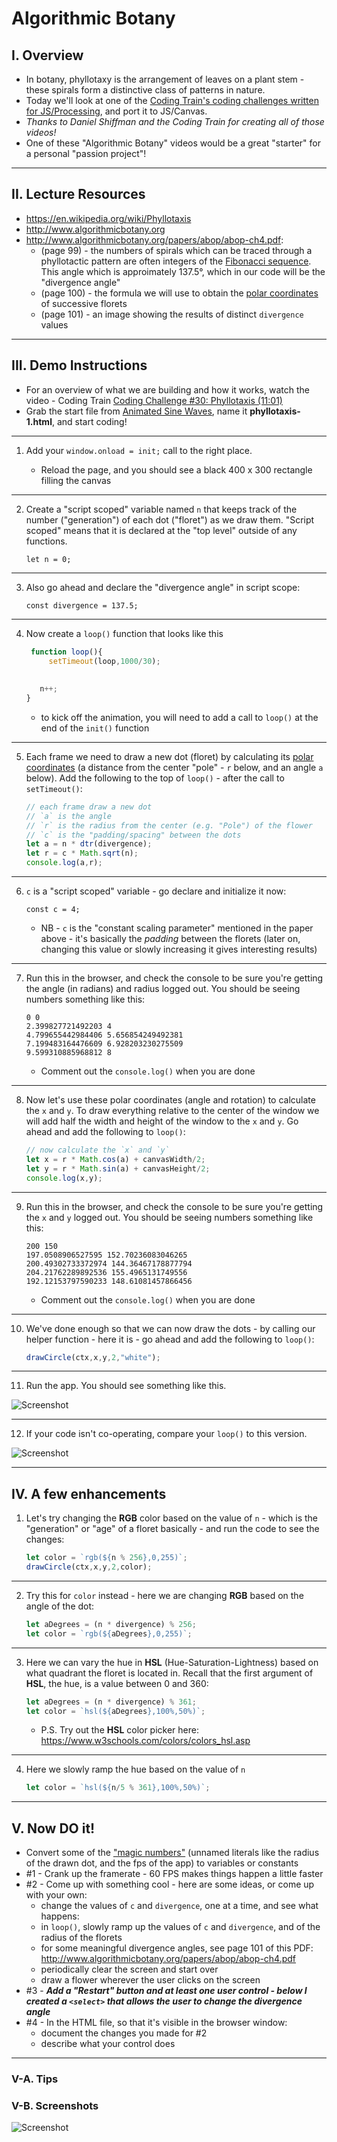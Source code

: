 # Algorithmic Botany


## I. Overview

 - In botany, phyllotaxy is the arrangement of leaves on a plant stem - these spirals form a distinctive class of patterns in nature.
 - Today we'll look at one of the [Coding Train's coding challenges written for JS/Processing](https://thecodingtrain.com/tracks/algorithmic-botany/30-phyllotaxis), and port it to JS/Canvas.
 - *Thanks to Daniel Shiffman and the Coding Train for creating all of those videos!*
 - One of these "Algorithmic Botany" videos would be a great "starter" for a personal "passion project"!

<hr>

## II. Lecture Resources
 - https://en.wikipedia.org/wiki/Phyllotaxis
 - http://www.algorithmicbotany.org
 - http://www.algorithmicbotany.org/papers/abop/abop-ch4.pdf:
   - (page 99) - the numbers of spirals which can be traced through a phyllotactic pattern are often integers of the [Fibonacci sequence](https://en.wikipedia.org/wiki/Fibonacci_number). This angle which is approimately 137.5&deg;, which in our code will be the "divergence angle"
   - (page 100) - the formula we will use to obtain the [polar coordinates](https://en.wikipedia.org/wiki/Polar_coordinate_system) of successive florets
   - (page 101) - an image showing the results of distinct `divergence` values
 
<hr>

## III. Demo Instructions

- For an overview of what we are building and how it works, watch the video - Coding Train [Coding Challenge #30: Phyllotaxis (11:01)](https://thecodingtrain.com/tracks/algorithmic-botany/30-phyllotaxis)
- Grab the start file from [Animated Sine Waves](./HW-sine-wave.md), name it **phyllotaxis-1.html**, and start coding!

<hr>

1. Add your `window.onload = init;` call to the right place.

    - Reload the page, and you should see a black 400 x 300 rectangle filling the canvas

<hr>

2. Create a "script scoped" variable named `n` that keeps track of the number ("generation") of each dot ("floret") as we draw them. "Script scoped" means that it is declared at the "top level" outside of any functions.

    `let n = 0;`

<hr>

3. Also go ahead and declare the "divergence angle" in script scope:

    `const divergence = 137.5;`

<hr>

4. Now create a `loop()` function that looks like this

    ```js
     function loop(){
 	     setTimeout(loop,1000/30);
  
  
       n++;
    }
    ```
    
   - to kick off the animation, you will need to add a call to `loop()` at the end of the `init()` function

<hr>

5. Each frame we need to draw a new dot (floret) by calculating its [polar coordinates](https://en.wikipedia.org/wiki/Polar_coordinate_system) (a distance from the center "pole" - `r` below, and an angle `a` below). Add the following to the top of `loop()` - after the call to `setTimeout()`:

    ```js
    // each frame draw a new dot
    // `a` is the angle
    // `r` is the radius from the center (e.g. "Pole") of the flower
    // `c` is the "padding/spacing" between the dots
    let a = n * dtr(divergence);
    let r = c * Math.sqrt(n);
    console.log(a,r);
    ```

<hr>

6. `c` is a "script scoped" variable - go declare and initialize it now:

    `const c = 4;`

   - NB - `c` is the "constant scaling parameter" mentioned in the paper above - it's basically the *padding* between the florets (later on, changing this value or slowly increasing it gives interesting results)

<hr>

7. Run this in the browser, and check the console to be sure you're getting the angle (in radians) and radius logged out. You should be seeing numbers something like this:

    ```
    0 0
    2.399827721492203 4
    4.799655442984406 5.656854249492381
    7.199483164476609 6.928203230275509
    9.599310885968812 8
    ```

    - Comment out the `console.log()` when you are done

<hr>

8. Now let's use these polar coordinates (angle and rotation) to calculate the `x` and `y`. To draw everything relative to the center of the window we will add half the width and height of the window to the `x` and `y`. Go ahead and add the following to `loop()`:

    ```js
    // now calculate the `x` and `y`
    let x = r * Math.cos(a) + canvasWidth/2;
    let y = r * Math.sin(a) + canvasHeight/2;
    console.log(x,y);
    ```

<hr>

9. Run this in the browser, and check the console to be sure you're getting the `x` and `y` logged out. You should be seeing numbers something like this:

    ```
    200 150
    197.0508906527595 152.70236083046265
    200.49302733372974 144.36467178877794
    204.21762289892536 155.4965131749556
    192.12153797590233 148.61081457866456
    ```

    - Comment out the `console.log()` when you are done

<hr>

10. We've done enough so that we can now draw the dots - by calling our helper function - here it is - go ahead and add the following to `loop()`:

    ```js
    drawCircle(ctx,x,y,2,"white");
    ```

<hr>

11. Run the app. You should see something like this.

![Screenshot](_images/HW-algorithmic-botany-1.jpg)

<hr>

12. If your code isn't co-operating, compare your `loop()` to this version.

![Screenshot](_images/HW-algorithmic-botany-2.jpg)

<hr>

## IV. A few enhancements

1. Let's try changing the **RGB** color based on the value of `n` - which is the "generation" or "age" of a floret basically - and run the code to see the changes:

    ```js
    let color = `rgb(${n % 256},0,255)`;
    drawCircle(ctx,x,y,2,color);
    ```
    
<hr>

2. Try this for `color` instead - here we are changing **RGB** based on the angle of the dot:

    ```js
    let aDegrees = (n * divergence) % 256;
    let color = `rgb(${aDegrees},0,255)`;
    ```
<hr>

3. Here we can vary the hue in **HSL** (Hue-Saturation-Lightness) based on what quadrant the floret is located in. Recall that the first argument of **HSL**, the hue, is a value between 0 and 360:

    ```js
    let aDegrees = (n * divergence) % 361;
    let color = `hsl(${aDegrees},100%,50%)`;
    ```

    - P.S. Try out the **HSL** color picker here: https://www.w3schools.com/colors/colors_hsl.asp

<hr>

4. Here we slowly ramp the hue based on the value of `n`

    ```js
    let color = `hsl(${n/5 % 361},100%,50%)`;
    ```

<hr>

## V. Now DO it!

- Convert some of the ["magic numbers"](https://en.wikipedia.org/wiki/Magic_number_(programming)#Unnamed_numerical_constants) (unnamed literals like the radius of the drawn dot, and the fps of the app) to variables or constants
- #1 - Crank up the framerate - 60 FPS makes things happen a little faster
- #2 - Come up with something cool - here are some ideas, or come up with your own:
  - change the values of `c` and `divergence`, one at a time, and see what happens:
  - in `loop()`, slowly ramp up the values of  `c` and `divergence`, and of the radius of the florets
  - for some meaningful divergence angles, see page 101 of this PDF: http://www.algorithmicbotany.org/papers/abop/abop-ch4.pdf
  - periodically clear the screen and start over
  - draw a flower wherever the user clicks on the screen 
 - #3 - ***Add a "Restart" button and at least one user control - below I created a `<select>` that allows the user to change the divergence angle***
 - #4 - In the HTML file, so that it's visible in the browser window:
   - document the changes you made for #2
   - describe what your control does

<hr>

### V-A. Tips


### V-B. Screenshots

![Screenshot](_images/HW-algorithmic-botany-3.png)
